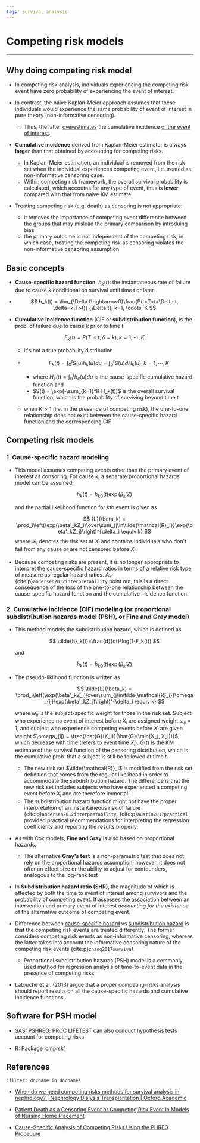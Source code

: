 ```yaml
---
tags: survival analysis
---
```


# Competing risk models

<hr>

## Why doing competing risk model

- In competing risk analysis, individuals experiencing the competing risk event have zero probability of experiencing the event of interest. 
- In contrast, the naïve Kaplan-Meier approach assumes that these individuals would experience the same probability of event of interest in pure theory (non-informative censoring). 
  - Thus, the latter <u>overestimates</u> the cumulative incidence <u>of the event of interest</u>. 

- **Cumulative incidence** derived from Kaplan-Meier estimator is always **larger** than that obtained by accounting for competing risks. 
  - In Kaplan-Meier estimation, an individual is removed from the risk set when the individual experiences competing event, i.e. treated as non-informative censoring case. 
  - Within competing risk framework, the overall survival probability is calculated, which accoutns for any type of event,  thus is **lower** compared with that from naive KM estimate.
- Treating competing risk (e.g. death) as censoring is not appropriate:
  - it removes the importance of competing event difference between the groups that may mislead the primary comparison by introduing bias
  - the primary outcome is not independent of the competing risk, in which case, treating the competing risk as censoring violates the non-informative censoring assumption

## Basic concepts

- **Cause-specific hazard function**, $h_k(t)$: the instantaneous rate of failure due to cause $k$ conditional on survival until time t or later
- 
  $$
  h_k(t) = \lim_{\Delta t\rightarrow0}\frac{P(t<T<t+\Delta t, \delta=k|T>t)} {\Delta t}, k=1, \cdots, K
  $$

- **Cumulative incidence function** (CIF or **subdistribution function**), is the prob. of failure due to cause $k$ prior to time $t$
  
  $$
  F_k(t)=P(T\le t, \delta = k), k = 1, \cdots, K
  $$

  - it's not a true probability distribution

  - $$
    F_k(t) = \int_0^tS(u)h_k(u)du = \int_0^t S(u)dH_k(u), k = 1, \cdots, K
    $$

    - where $H_k(t) = \int_0^t h_k(u)du$ is the cause-specific cumulative hazard function and 
    - $S(t) = \exp(-\sum_{k=1}^K H_k(t))$ is the overall survival function, which is the probability of surviving beyond time $t$

  - when $K > 1$ (i.e. in the presence of competing risk), the one-to-one relationship does not exist between the cause-specific hazard function and the corresponding CIF

## Competing risk models

### 1. Cause-specific hazard modeling

- This model assumes competing events other than the primary event of interest as consoring. For cause $k$, a separate proportional hazards model can be assumed:
  
  $$
  h_k(t)={h}_{k0}(t)\exp(\beta_k'Z)
  $$

  and the partial likelihood function for $k$th event is given as
  
  $$
  {L}(\beta_k) = \prod_i\left(\exp(\beta'_kZ_i)\over\sum_{j\in\tilde{\mathcal{R}_i}}\exp(\beta'_kZ_j)\right)^{\delta_i \equiv k}
  $$
  where $\mathcal{R}_i$ denotes the risk set at $X_i$ and contains individuals who don't fail from any cause or are not censored before $X_i$.

- Because competing risks are present, it is no longer appropriate to interpret the cause-specific hazard ratios in terms of a relative risk type of measure as regular hazard ratios. As {cite:p}`andersen2012interpretability` point out, this is a direct consequence of the loss of the one-to-one relationship between the cause-specific hazard function and the cumulative incidence function.

### 2. Cumulative incidence (CIF) modeling (or proportional subdistribution hazards model (PSH), or Fine and Gray model)

- This method models the subdistribution hazard, which is defined as 
  
  $$
  \tilde{h}_k(t)=\frac{d}{dt}\log(1-F_k(t))
  $$

  and 

  $$
  \tilde{h}_k(t)=\tilde{h}_{k0}(t)\exp(\beta_k'Z)
  $$

- The pseudo-liklihood function is written as 
  
  $$
  \tilde{L}(\beta_k) = \prod_i\left(\exp(\beta'_kZ_i)\over\sum_{j\in\tilde{\mathcal{R}_i}}\omega_{ij}\exp(\beta'_kZ_j)\right)^{\delta_i \equiv k}
  $$

  where $\omega_{ij}$ is the subject-specific weight for those in the risk set. Subject who experience no event of interest before $X_i$ are assigned weight $\omega_{ij} =1$, and subject who experience competing events before $X_i$ are given weight $\omega_{ij} = \frac{\hat{G}(X_i)}{\hat{G}(\min(X_j, X_i))}$, which decrease with time (refers to event time $X_i$). $\hat{G}(t)$ is the KM estimate of the survival function of the censoring distribution, which is the cumulative prob. that a subject is still be followed at time $t$.

  - The new risk set $\tilde{\mathcal{R}}_i$ is modified from the risk set definition that comes from the regular likelihood in order to accommodate the subdistribution hazard. The difference is that the new risk set includes subjects who have experienced a competing event before $X_i$ and are therefore immortal.
  - The subdistribution hazard function might not have the proper interpretation of an instantaneous risk of failure {cite:p}`andersen2012interpretability`. {cite:p}`austin2017practical` provided practical recommendations for interpreting the regression coefficients and reporting the results properly.

- As with Cox models, **Fine and Gray** is also based on proportional hazards. 

  - The alternative **Gray's test** is a non-parametric test that does not rely on the proportional hazards assumption; however, it does not offer an effect size or the ability to adjust for confounders, analogous to the log-rank test

- In **Subdistribution hazard ratio (SHR)**, the magnitude of which is affected by both the time to event of interest among survivors and the probability of competing event. It assesses the association between an intervention and primary event of interest *accounting for the existence* of the alternative outcome of competing event. 

- Difference between <u>cause-specific hazard</u> vs <u>subdistribution hazard</u> is that the competing risk events are treated differently. The former considers competing risk events as non-informative censoring, whereas the latter takes into account the informative censoring nature of the competing risk events {cite:p}`zhang2017survival`

  - Proportional subdistribution hazards (PSH) model is a commonly used method for regression analysis of time-to-event data in the presence of competing risks.
- Latouche et al. (2013) argue that a proper competing-risks analysis should report results on all the cause-specific hazards and cumulative incidence functions.


## Software for PSH model

- SAS: [PSHREG](https://cemsiis.meduniwien.ac.at/en/kb/science-research/software/statistical-software/pshreg/); PROC LIFETEST can also conduct hypothesis tests account for competing risks

- R: [Package ‘cmprsk’](https://cran.r-project.org/web/packages/cmprsk/cmprsk.pdf)



## References

```{bibliography}
:filter: docname in docnames
```

- [When do we need competing risks methods for survival analysis in nephrology? \| Nephrology Dialysis Transplantation | Oxford Academic](https://academic.oup.com/ndt/article/28/11/2670/1823847)

- [Patient Death as a Censoring Event or Competing Risk Event in Models of Nursing Home Placement](https://www.ncbi.nlm.nih.gov/pmc/articles/PMC2811964/)

- [Cause-Specific Analysis of Competing Risks Using the PHREG Procedure](https://www.sas.com/content/dam/SAS/support/en/sas-global-forum-proceedings/2018/2159-2018.pdf)

